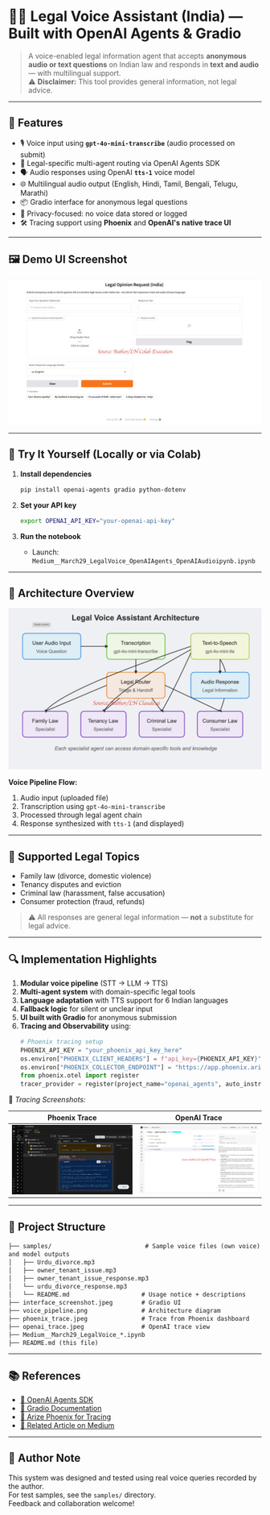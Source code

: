 # 🧑‍⚖️ Legal Voice Assistant (India) — Built with OpenAI Agents & Gradio

> A voice-enabled legal information agent that accepts **anonymous audio or text questions** on Indian law and responds in **text and audio** — with multilingual support.  
> ⚠️ **Disclaimer:** This tool provides general information, not legal advice.

---

## 🔧 Features

- 🎙️ Voice input using **`gpt-4o-mini-transcribe`** (audio processed on submit)
- 🧠 Legal-specific multi-agent routing via OpenAI Agents SDK
- 🗣️ Audio responses using OpenAI **`tts-1`** voice model
- 🌐 Multilingual audio output (English, Hindi, Tamil, Bengali, Telugu, Marathi)
- 📦 Gradio interface for anonymous legal questions
- 🔐 Privacy-focused: no voice data stored or logged
- 🛠️ Tracing support using **Phoenix** and **OpenAI's native trace UI**

---

## 🖼️ Demo UI Screenshot

![Gradio Interface](./interface_screenshot.jpeg)

---

## 🧪 Try It Yourself (Locally or via Colab)

1. **Install dependencies**
   ```bash
   pip install openai-agents gradio python-dotenv
   ```

2. **Set your API key**
   ```bash
   export OPENAI_API_KEY="your-openai-api-key"
   ```

3. **Run the notebook**
   - Launch: `Medium__March29_LegalVoice_OpenAIAgents_OpenAIAudioipynb.ipynb`

---

## 🧬 Architecture Overview

![Voice Pipeline](./voice_pipeline.jpeg)

**Voice Pipeline Flow:**
1. Audio input (uploaded file)
2. Transcription using `gpt-4o-mini-transcribe`
3. Processed through legal agent chain
4. Response synthesized with `tts-1` (and displayed)

---

## 🧠 Supported Legal Topics

- Family law (divorce, domestic violence)
- Tenancy disputes and eviction
- Criminal law (harassment, false accusation)
- Consumer protection (fraud, refunds)

> ⚠️ All responses are general legal information — **not** a substitute for legal advice.

---

## 🔍 Implementation Highlights

1. **Modular voice pipeline** (STT → LLM → TTS)
2. **Multi-agent system** with domain-specific legal tools
3. **Language adaptation** with TTS support for 6 Indian languages
4. **Fallback logic** for silent or unclear input
5. **UI built with Gradio** for anonymous submission
6. **Tracing and Observability** using:
   ```python
   # Phoenix tracing setup
   PHOENIX_API_KEY = "your_phoenix_api_key_here"
   os.environ["PHOENIX_CLIENT_HEADERS"] = f"api_key={PHOENIX_API_KEY}"
   os.environ["PHOENIX_COLLECTOR_ENDPOINT"] = "https://app.phoenix.arize.com"
   from phoenix.otel import register
   tracer_provider = register(project_name="openai_agents", auto_instrument=True)
   ```

📸 _Tracing Screenshots:_

| Phoenix Trace | OpenAI Trace |
|---------------|--------------|
| ![Phoenix](./phoenix_trace.jpeg) | ![OpenAI](./openai_trace.jpeg) |

---

## 📁 Project Structure

```
├── samples/                          # Sample voice files (own voice) and model outputs
│   ├── Urdu_divorce.mp3
│   ├── owner_tenant_issue.mp3
│   ├── owner_tenant_issue_response.mp3
│   └── urdu_divorce_response.mp3
│   └── README.md                    # Usage notice + descriptions
├── interface_screenshot.jpeg        # Gradio UI
├── voice_pipeline.png               # Architecture diagram
├── phoenix_trace.jpeg               # Trace from Phoenix dashboard
├── openai_trace.jpeg                # OpenAI trace view
├── Medium__March29_LegalVoice_*.ipynb
├── README.md (this file)
```

---

## 📚 References

- [🔗 OpenAI Agents SDK](https://platform.openai.com/docs/guides/agents)
- [🔗 Gradio Documentation](https://www.gradio.app/guides/)
- [🔗 Arize Phoenix for Tracing](https://docs.arize.com/phoenix/)
- [🔗 Related Article on Medium](https://medium.com/@LakshmiNarayana_U/beyond-assistants-developing-autonomous-workflows-with-openais-agents-sdk-0eaa0420ffa3)

---

## 🙋 Author Note

This system was designed and tested using real voice queries recorded by the author.  
For test samples, see the `samples/` directory.  
Feedback and collaboration welcome!
